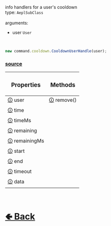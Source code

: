 info handlers for a user's cooldown<br>
type: `AeplSubClass`<br><br>
arguments:
- user `User`
<br>

```js
new command.cooldown.CooldownUserHandle(user);
```

### [source](https://github.com/shysolocup/noscord.js/blob/main/src/Services/CommandService/custard/CooldownUserHandle.js)

| <h3>Properties</h3> | <h3>Methods</h3> |
| - | - |
| [🛈](https://github.com/shysolocup/noscord.js/wiki/Commands.SlashCommand.CooldownHandle.CooldownUserHandle.user) user | [🛈](https://github.com/shysolocup/noscord.js/wiki/Commands.SlashCommand.CooldownHandle.CooldownUserHandle.remove()) remove() |
| [🛈](https://github.com/shysolocup/noscord.js/wiki/Commands.SlashCommand.CooldownHandle.CooldownUserHandle.time) time |
| [🛈](https://github.com/shysolocup/noscord.js/wiki/Commands.SlashCommand.CooldownHandle.CooldownUserHandle.timeMs) timeMs |
| [🛈](https://github.com/shysolocup/noscord.js/wiki/Commands.SlashCommand.CooldownHandle.CooldownUserHandle.remaining) remaining |
| [🛈](https://github.com/shysolocup/noscord.js/wiki/Commands.SlashCommand.CooldownHandle.CooldownUserHandle.remainingMs) remainingMs |
| [🛈](https://github.com/shysolocup/noscord.js/wiki/Commands.SlashCommand.CooldownHandle.CooldownUserHandle.start) start |
| [🛈](https://github.com/shysolocup/noscord.js/wiki/Commands.SlashCommand.CooldownHandle.CooldownUserHandle.end) end |
| [🛈](https://github.com/shysolocup/noscord.js/wiki/Commands.SlashCommand.CooldownHandle.CooldownUserHandle.timeout) timeout |
| [🛈](https://github.com/shysolocup/noscord.js/wiki/Commands.SlashCommand.CooldownHandle.CooldownUserHandle.data) data |


<br> <h1> [🢀 Back](https://github.com/shysolocup/noscord.js/wiki/Commands.SlashCommand.CooldownHandle) </h1>